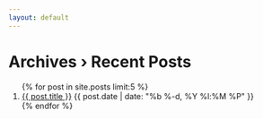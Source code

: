 ```yaml
---
layout: default
---
```


<div class="listing">
    <h1>Archives <span>&rsaquo; Recent Posts</span></h1>
    <ol class="listing">
    {% for post in site.posts limit:5 %}
    <li><a href="{{ site.url}}{{ post.url }}">{{ post.title }}</a> <time>{{ post.date | date: "%b %-d, %Y %l:%M %P" }}</time></li>
    {% endfor %}
    </ol>
</div>
